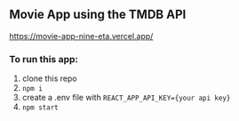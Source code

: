 ## Movie App using the TMDB API
https://movie-app-nine-eta.vercel.app/

### To run this app:
1. clone this repo
2. ```npm i```
3. create a .env file with ```REACT_APP_API_KEY={your api key}```
4. ```npm start```